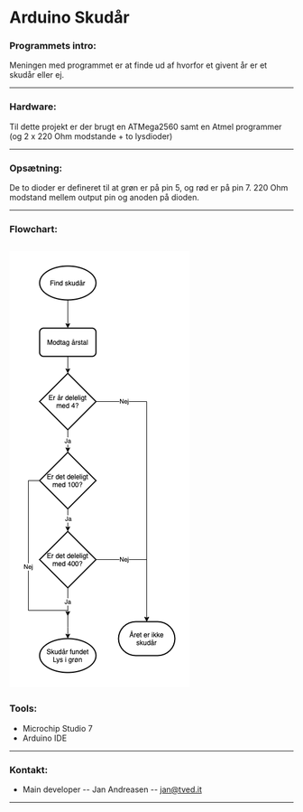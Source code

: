 # Arduino Skudår


### Programmets intro:
Meningen med programmet er at finde ud af hvorfor et givent år er et skudår eller ej.

---
### Hardware:
Til dette projekt er der brugt en ATMega2560 samt en Atmel programmer (og 2 x 220 Ohm modstande + to lysdioder)

---
### Opsætning:
De to dioder er defineret til at grøn er på pin 5, og rød er på pin 7.
220 Ohm modstand mellem output pin og anoden på dioden.

---
### Flowchart:
![flowchart](Skudaar_FC.png)
---
### Tools:
- Microchip Studio 7 
- Arduino IDE

---
### Kontakt:
- Main developer
-- Jan Andreasen
-- jan@tved.it
---
